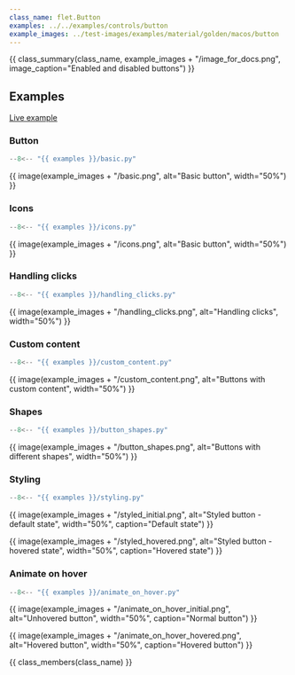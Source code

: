 ```yaml
---
class_name: flet.Button
examples: ../../examples/controls/button
example_images: ../test-images/examples/material/golden/macos/button
---
```


{{ class_summary(class_name, example_images + "/image_for_docs.png", image_caption="Enabled and disabled buttons") }}

## Examples

[Live example](https://flet-controls-gallery.fly.dev/buttons/elevatedbutton)

### Button

```python
--8<-- "{{ examples }}/basic.py"
```

{{ image(example_images + "/basic.png", alt="Basic button", width="50%") }}


### Icons

```python
--8<-- "{{ examples }}/icons.py"
```

{{ image(example_images + "/icons.png", alt="Basic button", width="50%") }}


### Handling clicks

```python
--8<-- "{{ examples }}/handling_clicks.py"
```

{{ image(example_images + "/handling_clicks.png", alt="Handling clicks", width="50%") }}


### Custom content

```python
--8<-- "{{ examples }}/custom_content.py"
```

{{ image(example_images + "/custom_content.png", alt="Buttons with custom content", width="50%") }}


### Shapes

```python
--8<-- "{{ examples }}/button_shapes.py"
```

{{ image(example_images + "/button_shapes.png", alt="Buttons with different shapes", width="50%") }}


### Styling

```python
--8<-- "{{ examples }}/styling.py"
```

{{ image(example_images + "/styled_initial.png", alt="Styled button - default state", width="50%", caption="Default state") }}


{{ image(example_images + "/styled_hovered.png", alt="Styled button - hovered state", width="50%", caption="Hovered state") }}


### Animate on hover

```python
--8<-- "{{ examples }}/animate_on_hover.py"
```

{{ image(example_images + "/animate_on_hover_initial.png", alt="Unhovered button", width="50%", caption="Normal button") }}


{{ image(example_images + "/animate_on_hover_hovered.png", alt="Hovered button", width="50%", caption="Hovered button") }}


{{ class_members(class_name) }}
